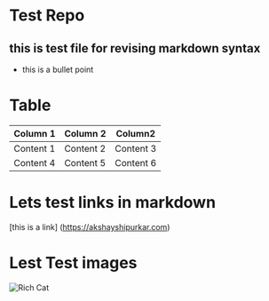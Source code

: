 # Test Repo
## this is test file for revising markdown syntax

* this is a bullet point

# Table

| Column 1 | Column 2 | Column2 |
| -------- |--------- |-------- |
| Content 1| Content 2 | Content 3 |
| Content 4| Content 5 | Content 6 |

# Lets test links in markdown

[this is a link] (https://akshayshipurkar.com)

# Lest Test images
![Rich Cat](http://i.imgur.com/4AiXzf8.jpg) 
